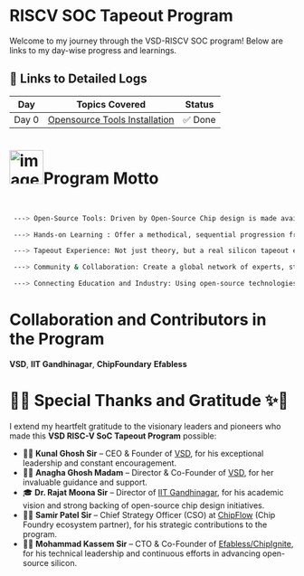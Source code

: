 # RISCV SOC Tapeout Program

Welcome to my journey through the VSD-RISCV SOC program! Below are links to my day-wise progress and learnings.


## 🔽 Links to Detailed Logs

| Day   | Topics Covered                                                                          | Status       |
|-------|-----------------------------------------------------------------------------------------|--------------|
| Day 0 | [Opensource Tools Installation](./DAY0.md)                                                      | ✅ Done      |




# <img width="60" height="60" alt="image" src="https://github.com/user-attachments/assets/b4d1709a-4e0b-4380-bad9-14200147e049" />Program Motto

```bash


 ---> Open-Source Tools: Driven by Open-Source Chip design is made available to anyone with the use of free and open-source EDA tools (Yosys, OpenSTA, Magic, Ngspice, OpenLane, etc.).

 ---> Hands-on Learning : Offer a methodical, sequential progression from RTL to GDSII in which students actually build and design a chip.

 ---> Tapeout Experience: Not just theory, but a real silicon tapeout experience (getting from Verilog → GDSII → fabrication).

 ---> Community & Collaboration: Create a global network of experts, students, and VLSI enthusiasts who share knowledge and work together.

 ---> Connecting Education and Industry: Using open-source technologies, give students industry-level flow expertise to make them engineers who are ready for tapeout.

```

# Collaboration and Contributors in the Program

**VSD**, **IIT Gandhinagar**, **ChipFoundary** **Efabless**


#  🙏✨ Special Thanks and Gratitude ✨🙏

  
I extend my heartfelt gratitude to the visionary leaders and pioneers who made this **VSD RISC-V SoC Tapeout Program** possible:  

- 👨‍💼 **Kunal Ghosh Sir** – CEO & Founder of [VSD](https://www.vlsisystemdesign.com/), for his exceptional leadership and constant encouragement.  
- 👩‍💼 **Anagha Ghosh Madam** – Director & Co-Founder of [VSD](https://www.vlsisystemdesign.com/), for her invaluable guidance and support.  
- 🎓 **Dr. Rajat Moona Sir** – Director of [IIT Gandhinagar](https://iitgn.ac.in/), for his academic vision and strong backing of open-source chip design initiatives.  
- 🧑‍💼 **Samir Patel Sir** – Chief Strategy Officer (CSO) at [ChipFlow](https://www.chipflow.io/) (Chip Foundry ecosystem partner), for his strategic contributions to the program.  
- 🧑‍🔬 **Mohammad Kassem Sir** – CTO & Co-Founder of [Efabless/ChipIgnite](https://efabless.com/), for his technical leadership and continuous efforts in advancing open-source silicon.  












